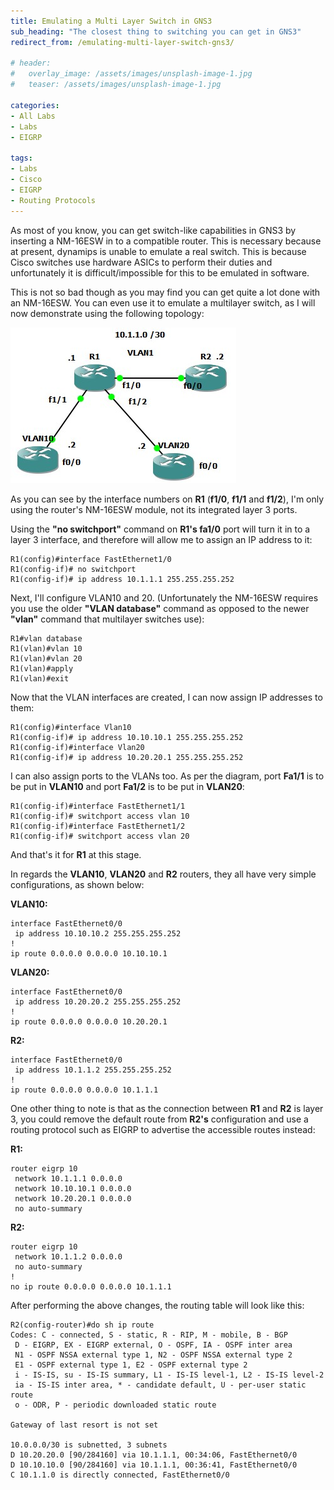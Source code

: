 ```yaml
---
title: Emulating a Multi Layer Switch in GNS3
sub_heading: "The closest thing to switching you can get in GNS3"
redirect_from: /emulating-multi-layer-switch-gns3/

# header:
#   overlay_image: /assets/images/unsplash-image-1.jpg
#   teaser: /assets/images/unsplash-image-1.jpg

categories:
- All Labs
- Labs
- EIGRP

tags:
- Labs
- Cisco
- EIGRP
- Routing Protocols
---
```

As most of you know, you can get switch-like capabilities in GNS3 by inserting a NM-16ESW in to a compatible router. This is necessary because at present, dynamips is unable to emulate a real switch. This is because Cisco switches use hardware ASICs to perform their duties and unfortunately it is difficult/impossible for this to be emulated in software.

This is not so bad though as you may find you can get quite a lot done with an NM-16ESW. You can even use it to emulate a multilayer switch, as I will now demonstrate using the following topology:

[![topology](/assets/2015/02/topology8.jpg)](/assets/2015/02/topology8.jpg)

As you can see by the interface numbers on **R1** (**f1/0**, **f1/1** and **f1/2**), I'm only using the router's NM-16ESW module, not its integrated layer 3 ports.

Using the **"no switchport"** command on **R1's fa1/0** port will turn it in to a layer 3 interface, and therefore will allow me to assign an IP address to it:

```
R1(config)#interface FastEthernet1/0
R1(config-if)# no switchport
R1(config-if)# ip address 10.1.1.1 255.255.255.252
```

Next, I'll configure VLAN10 and 20. (Unfortunately the NM-16ESW requires you use the older **"VLAN database"** command as opposed to the newer **"vlan"** command that multilayer switches use):

```
R1#vlan database
R1(vlan)#vlan 10
R1(vlan)#vlan 20
R1(vlan)#apply
R1(vlan)#exit
```

Now that the VLAN interfaces are created, I can now assign IP addresses to them:

```
R1(config)#interface Vlan10
R1(config-if)# ip address 10.10.10.1 255.255.255.252
R1(config-if)#interface Vlan20
R1(config-if)# ip address 10.20.20.1 255.255.255.252
```

I can also assign ports to the VLANs too. As per the diagram, port **Fa1/1** is to be put in **VLAN10** and port **Fa1/2** is to be put in **VLAN20**:

```
R1(config-if)#interface FastEthernet1/1
R1(config-if)# switchport access vlan 10
R1(config-if)#interface FastEthernet1/2
R1(config-if)# switchport access vlan 20
```

And that's it for **R1** at this stage.

In regards the **VLAN10**, **VLAN20** and **R2** routers, they all have very simple configurations, as shown below:

**VLAN10:**

```
interface FastEthernet0/0
 ip address 10.10.10.2 255.255.255.252
!
ip route 0.0.0.0 0.0.0.0 10.10.10.1
```

**VLAN20:**

```
interface FastEthernet0/0
 ip address 10.20.20.2 255.255.255.252
!
ip route 0.0.0.0 0.0.0.0 10.20.20.1
```

**R2:**

```
interface FastEthernet0/0
 ip address 10.1.1.2 255.255.255.252
!
ip route 0.0.0.0 0.0.0.0 10.1.1.1
```

One other thing to note is that as the connection between **R1** and **R2** is layer 3, you could remove the default route from **R2's** configuration and use a routing protocol such as EIGRP to advertise the accessible routes instead:

**R1:**

```
router eigrp 10
 network 10.1.1.1 0.0.0.0
 network 10.10.10.1 0.0.0.0
 network 10.20.20.1 0.0.0.0
 no auto-summary
```

**R2:**

```
router eigrp 10
 network 10.1.1.2 0.0.0.0
 no auto-summary
!
no ip route 0.0.0.0 0.0.0.0 10.1.1.1
```

After performing the above changes, the routing table will look like this:

```
R2(config-router)#do sh ip route
Codes: C - connected, S - static, R - RIP, M - mobile, B - BGP
 D - EIGRP, EX - EIGRP external, O - OSPF, IA - OSPF inter area
 N1 - OSPF NSSA external type 1, N2 - OSPF NSSA external type 2
 E1 - OSPF external type 1, E2 - OSPF external type 2
 i - IS-IS, su - IS-IS summary, L1 - IS-IS level-1, L2 - IS-IS level-2
 ia - IS-IS inter area, * - candidate default, U - per-user static route
 o - ODR, P - periodic downloaded static route

Gateway of last resort is not set

10.0.0.0/30 is subnetted, 3 subnets
D 10.20.20.0 [90/284160] via 10.1.1.1, 00:34:06, FastEthernet0/0
D 10.10.10.0 [90/284160] via 10.1.1.1, 00:36:41, FastEthernet0/0
C 10.1.1.0 is directly connected, FastEthernet0/0
```